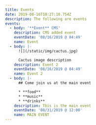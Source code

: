 ```yaml
---
title: Events
date: 2019-08-16T18:27:10.754Z
description: The following are events
events:
  - body: '**Event** CMS'
    description: CMS added event
    eventDate: '08/16/2019 @ 04:49'
    name: Event
  - body: |-
      ![](/static/img/cactus.jpg)

      Cactus image description
    description: Event 2
    eventDate: '08/16/2019 @ 04:49'
    name: Event 2
  - body: |-
      ## Come join us at the main event

      * **food**
      * **music**
      * **drinks**
    description: This is the main event
    eventDate: '08/31/2019 @ 12:00'
    name: MAIN EVENT
---
```


